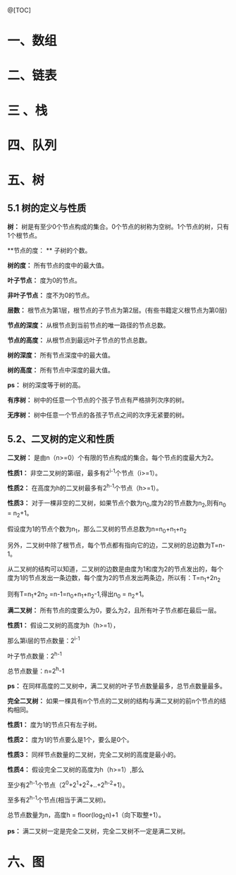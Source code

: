 @[TOC]

# 一、数组

# 二、链表

# 三 、栈

# 四、队列  

# 五、树

## 5.1 树的定义与性质

**树：** 树是有至少0个节点构成的集合。0个节点的树称为空树。1个节点的树，只有1个根节点。

**节点的度： ** 子树的个数。

**树的度：** 所有节点的度中的最大值。

**叶子节点：** 度为0的节点。

**非叶子节点：** 度不为0的节点。

**层数：** 根节点为第1层，根节点的子节点为第2层。(有些书籍定义根节点为第0层)

**节点的深度：** 从根节点到当前节点的唯一路径的节点总数。

**节点的高度：** 从根节点到最远叶子节点的节点总数。

**树的深度：** 所有节点深度中的最大值。

**树的高度：** 所有节点中深度的最大值。

**ps：** 树的深度等于树的高。

**有序树：** 树中的任意一个节点的个孩子节点有严格排列次序的树。

**无序树：** 树中任意一个节点的各孩子节点之间的次序无紧要的树。

## 5.2、二叉树的定义和性质

**二叉树：** 是由n（n>=0）个有限的节点构成的集合。每个节点的度最大为2。

**性质1：** 非空二叉树的第i层，最多有2<sup>i-1</sup>个节点（i>=1）。

**性质2：** 在高度为h的二叉树最多有2<sup>h-1</sup>个节点（h>=1）。

**性质3：** 对于一棵非空的二叉树，如果节点个数为n<sub>0</sub>,度为2的节点数为n<sub>2</sub>,则有n<sub>0</sub> = n<sub>2</sub>+1。

假设度为1的节点个数为n<sub>1</sub>，那么二叉树的节点总数为n=n<sub>0</sub>+n<sub>1</sub>+n<sub>2</sub>

另外，二叉树中除了根节点，每个节点都有指向它的边，二叉树的总边数为T=n-1。

从二叉树的结构可以知道，二叉树的边数是由度为1和度为2的节点发出的，每个度为1的节点发出一条边数，每个度为2的节点发出两条边，所以有：T=n<sub>1</sub>+2n<sub>2</sub>

则有T=n<sub>1</sub>+2n<sub>2</sub> =n-1=n<sub>0</sub>+n<sub>1</sub>+n<sub>2</sub>-1,得出n<sub>0</sub> = n<sub>2</sub>+1。

**满二叉树：** 所有节点的度要么为0，要么为2，且所有叶子节点都在最后一层。

**性质1：** 假设二叉树的高度为h（h>=1），

那么第i层的节点数量：2<sup>i-1</sup>

叶子节点数量：2<sup>h-1</sup>	

总节点数量：n=2<sup>h</sup>-1

**ps：** 在同样高度的二叉树中，满二叉树的叶子节点数量最多，总节点数量最多。

**完全二叉树：** 如果一棵具有n个节点的二叉树的结构与满二叉树的前n个节点的结构相同。

**性质1：** 度为1的节点只有左子树。

**性质2：** 度为1的节点要么是1个，要么是0个。

**性质3：** 同样节点数量的二叉树，完全二叉树的高度是最小的。

**性质4：** 假设完全二叉树的高度为h（h>=1）,那么

至少有2<sup>h-1</sup>个节点（2<sup>0</sup>+2<sup>1</sup>+2<sup>2</sup>+..+2<sup>h-2</sup>+1）。

至多有2<sup>h-1</sup>个节点(相当于满二叉树)。

总节点数量为n，高度h = floor(log<sub>2</sub>n)+1（向下取整+1）。

**ps：** 满二叉树一定是完全二叉树，完全二叉树不一定是满二叉树。





# 六、图











